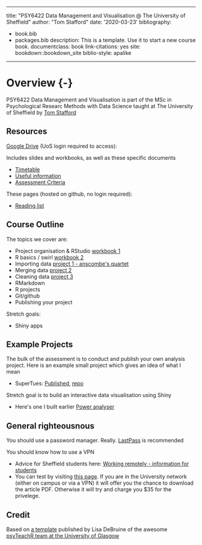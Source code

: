 
--- 
title: "PSY6422 Data Management and Visualisation @ The University of Sheffield"
author: "Tom Stafford"
date: '2020-03-23'
bibliography:
- book.bib
- packages.bib
description: This is a template. Use it to start a new course book.
documentclass: book
link-citations: yes
site: bookdown::bookdown_site
biblio-style: apalike
---




# Overview {-}

PSY6422 Data Management and Visualisation is part of the MSc in Psychological Researc Methods with Data Science taught at The University of Sheffield by [Tom Stafford](http://tomstafford.staff.shef.ac.uk/)

## Resources

[Google Drive](https://drive.google.com/drive/folders/1tuaTS6RPYOXh-XByRffFS1FDzbvvFs_w) (UoS login required to access):

Includes slides and workbooks, as well as these specific documents
* [Timetable](https://docs.google.com/spreadsheets/d/1fyvjYhai6nIaOUymkUrlGIXL89cG76lI8bLXirPbaOw/edit?usp=drivesdk)
* [Useful information](https://docs.google.com/document/d/1kEDLaELoFyRBCsQLkZZP1PNbNaw2uUM6AAQhd42ExwQ/edit?usp=drivesdk)
* [Assessment Criteria](https://docs.google.com/spreadsheets/d/1DS91tnTtC8qPQHchAbzkOK57vvsSLIQc9FN3nPp9bQY/edit?usp=drivesdk)

These pages (hosted on github, no login required):

* [Reading list](readinglist.html)

## Course Outline

The topics we cover are:

* Project organisation & RStudio [workbook 1](https://docs.google.com/document/d/1PspimTHeFoGzkiy2PPL2-23o6inyybiGJOzHDwL_OPU/edit?usp=sharing)
* R basics / swirl [workbook 2](https://drive.google.com/a/sheffield.ac.uk/file/d/1MnsxGPdTsXMUZByqXz3qXwhDZ0X2SQuv/view?usp=drivesdk)
* Importing data [project 1 - anscombe's quartet](https://drive.google.com/drive/folders/1W4uZYPLDIuOF2OYhi_GK9e-IaC66tqu1)
* Merging data [project 2](https://drive.google.com/drive/folders/1N22ZMpZeRBq_2CDHCXzkx723nztIBe-Q)
* Cleaning data [project 3](https://drive.google.com/drive/folders/1U8yq7_XXs4eRG6IpuZAVwWUxW1ngTV7O)
* RMarkdown
* R projects
* Git/github
* Publishing your project

Stretch goals:

* Shiny apps

## Example Projects

The bulk of the assessment is to conduct and publish your own analysis project. Here is an example small project which gives an idea of what I mean

* SuperTues: [Published](https://tomstafford.github.io/supertues/), [repo](https://github.com/tomstafford/supertues)

Stretch goal is to build an interactive data visualisation using Shiny

* Here's one I built earlier [Power analyser](https://sheffield-university.shinyapps.io/decision_power/)

## General righteousnous

You should use a password manager. Really. [LastPass](https://www.lastpass.com) is recommended

You should know how to use a VPN

* Advice for Sheffield students here: [Working remotely - information for students](https://www.sheffield.ac.uk/it-services/remote/students)
* You can test by visiting [this page](https://journals.sagepub.com/doi/full/10.1177/0956797613511466). If you are in the University network (either on campus or via a VPN) it will offer you the chance to download the article PDF. Otherwise it will try and charge you $35 for the privelege.

## Credit

Based on [a template](https://psyteachr.github.io/book-template/) published by Lisa DeBruine of the awesome [psyTeachR team at the University of Glasgow](https://psyteachr.github.io/about/) 
